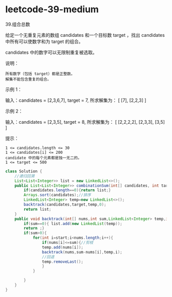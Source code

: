 # leetcode-39-medium

39.组合总数

给定一个无重复元素的数组 candidates 和一个目标数 target ，找出 candidates 中所有可以使数字和为 target 的组合。

candidates 中的数字可以无限制重复被选取。

说明：

    所有数字（包括 target）都是正整数。
    解集不能包含重复的组合。 

示例 1：

输入：candidates = [2,3,6,7], target = 7,
所求解集为：
[
  [7],
  [2,2,3]
]

示例 2：

输入：candidates = [2,3,5], target = 8,
所求解集为：
[
  [2,2,2,2],
  [2,3,3],
  [3,5]
]

 

提示：

    1 <= candidates.length <= 30
    1 <= candidates[i] <= 200
    candidate 中的每个元素都是独一无二的。
    1 <= target <= 500

```java
class Solution {
    //递归回溯
    List<List<Integer>> list = new LinkedList<>();
    public List<List<Integer>> combinationSum(int[] candidates, int target) {
        if(candidates.length==0){return list;}
        Arrays.sort(candidates);//排序
        LinkedList<Integer> temp=new LinkedList<>();
        backtrack(candidates,target,temp,0);
        return list;
    }
    public void backtrack(int[] nums,int sum,LinkedList<Integer> temp,int start){
        if(sum==0){ list.add(new LinkedList(temp));
        return ;}
        if(sum>0){
            for(int i=start;i<nums.length;i++){
                if(nums[i]<=sum){//剪枝
                temp.add(nums[i]);
                backtrack(nums,sum-nums[i],temp,i);
                //回退
                temp.removeLast();
                }
            }

        }
    }
}

```

